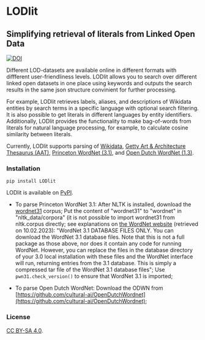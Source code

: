 # LODlit
## Simplifying retrieval of literals from Linked Open Data

[![DOI](https://zenodo.org/badge/DOI/10.5281/zenodo.10685520.svg)](https://doi.org/10.5281/zenodo.10685520)

Different LOD-datasets are available online in different formats with diffferent user-friendliness levels.
LODlit allows you to search over different linked open datasets in one place using keywords and outputs the search results in the same json structure convinient for further processing.

For example, LODlit retrieves labels, aliases, and descriptions of Wikidata entities by search terms in a specific language with optional search filtering. It is also possible to get literals in different languages by entity identifiers.
Additionally, LODlit provides the functionality to make bag-of-words from literals for natural language processing, for example, to calculate cosine similarity between literals.

Currently, LODlit supports parsing of [Wikidata](https://www.wikidata.org/wiki/Wikidata:Main_Page), [Getty Art & Architecture Thesaurus (AAT)](https://www.getty.edu/research/tools/vocabularies/aat/), [Princeton WordNet (3.1)](https://wordnet.princeton.edu/), and [Open Dutch WordNet (1.3)](https://github.com/cultural-ai/OpenDutchWordnet).

### Installation

```pip install LODlit```

LODlit is available on [PyPI](https://pypi.org/project/LODlit/).

* To parse Princeton WordNet 3.1: After NLTK is installed, download the [wordnet31](https://github.com/nltk/nltk_data/blob/gh-pages/packages/corpora/wordnet31.zip) corpus; Put the content of "wordnet31" to "wordnet" in "nltk_data/corpora" (it is not possible to import wordnet31 from nltk.corpus directly; see explanations on [the WordNet website](https://wordnet.princeton.edu/download/current-version) (retrieved on 10.02.2023): "WordNet 3.1 DATABASE FILES ONLY. You can download the WordNet 3.1 database files. Note that this is not a full package as those above, nor does it contain any code for running WordNet. However, you can replace the files in the database directory of your 3.0 local installation with these files and the WordNet interface will run, returning entries from the 3.1 database. This is simply a compressed tar file of the WordNet 3.1 database files"; Use `pwn31.check_version()` to ensure that WordNet 3.1 is imported;

* To parse Open Dutch WordNet: Download the ODWN from [https://github.com/cultural-ai/OpenDutchWordnet](https://github.com/cultural-ai/OpenDutchWordnet);

### License

[CC BY-SA 4.0](https://creativecommons.org/licenses/by-sa/4.0/).
